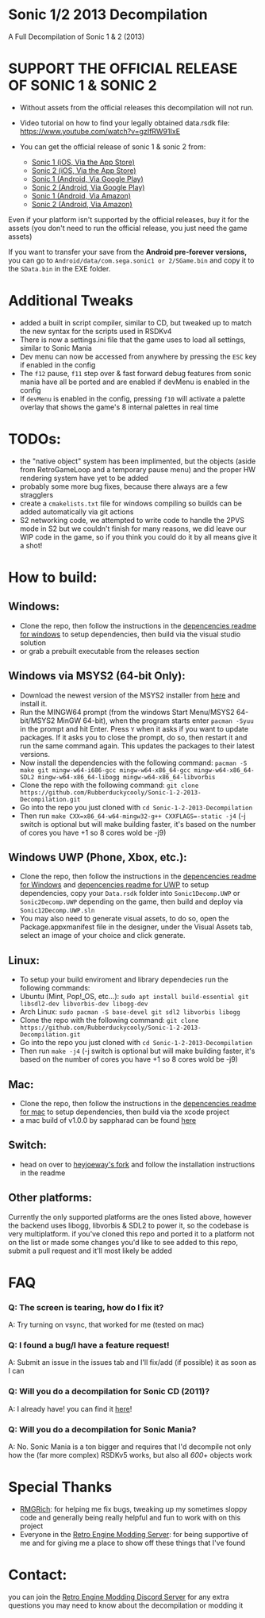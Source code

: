 # Sonic 1/2 2013 Decompilation
A Full Decompilation of Sonic 1 & 2 (2013)

# **SUPPORT THE OFFICIAL RELEASE OF SONIC 1 & SONIC 2**
+ Without assets from the official releases this decompilation will not run.
+ Video tutorial on how to find your legally obtained data.rsdk file: https://www.youtube.com/watch?v=gzIfRW91IxE

+ You can get the official release of sonic 1 & sonic 2 from:
  * [Sonic 1 (iOS, Via the App Store)](https://apps.apple.com/au/app/sonic-the-hedgehog-classic/id316050001)
  * [Sonic 2 (iOS, Via the App Store)](https://apps.apple.com/au/app/sonic-the-hedgehog-2-classic/id347415188)
  * [Sonic 1 (Android, Via Google Play)](https://play.google.com/store/apps/details?id=com.sega.sonic1px&hl=en_AU&gl=US)
  * [Sonic 2 (Android, Via Google Play)](https://play.google.com/store/apps/details?id=com.sega.sonic2.runner&hl=en_AU&gl=US)
  * [Sonic 1 (Android, Via Amazon)](https://www.amazon.com.au/Sega-of-America-Sonic-Hedgehog/dp/B00D74DVKM)
  * [Sonic 2 (Android, Via Amazon)](https://www.amazon.com.au/Sega-of-America-Sonic-Hedgehog/dp/B00HAPRVWS)

Even if your platform isn't supported by the official releases, buy it for the assets (you don't need to run the official release, you just need the game assets)

If you want to transfer your save from the **Android pre-forever versions,** you can go to `Android/data/com.sega.sonic1 or 2/SGame.bin` and copy it to the `SData.bin` in the EXE folder.

# Additional Tweaks
* added a built in script compiler, similar to CD, but tweaked up to match the new syntax for the scripts used in RSDKv4
* There is now a settings.ini file that the game uses to load all settings, similar to Sonic Mania
* Dev menu can now be accessed from anywhere by pressing the `ESC` key if enabled in the config
* The `f12` pause, `f11` step over & fast forward debug features from sonic mania have all be ported and are enabled if devMenu is enabled in the config
* If `devMenu` is enabled in the config, pressing `f10` will activate a palette overlay that shows the game's 8 internal palettes in real time

# TODOs:
* the "native object" system has been implimented, but the objects (aside from RetroGameLoop and a temporary pause menu) and the proper HW rendering system have yet to be added
* probably some more bug fixes, because there always are a few stragglers
* create a `cmakelists.txt` file for windows compiling so builds can be added automatically via git actions
* S2 networking code, we attempted to write code to handle the 2PVS mode in S2 but we couldn't finish for many reasons, we did leave our WIP code in the game, so if you think you could do it by all means give it a shot!

# How to build:
## Windows:
* Clone the repo, then follow the instructions in the [depencencies readme for windows](./dependencies/windows/dependencies.txt) to setup dependencies, then build via the visual studio solution
* or grab a prebuilt executable from the releases section

## Windows via MSYS2 (64-bit Only):

* Download the newest version of the MSYS2 installer from [here](https://www.msys2.org/) and install it.
* Run the MINGW64 prompt (from the windows Start Menu/MSYS2 64-bit/MSYS2 MinGW 64-bit), when the program starts enter `pacman -Syuu` in the prompt and hit Enter. Press `Y` when it asks if you want to update packages. If it asks you to close the prompt, do so, then restart it and run the same command again. This updates the packages to their latest versions.
* Now install the dependencies with the following command: `pacman -S make git mingw-w64-i686-gcc mingw-w64-x86_64-gcc mingw-w64-x86_64-SDL2 mingw-w64-x86_64-libogg mingw-w64-x86_64-libvorbis`
* Clone the repo with the following command: `git clone https://github.com/Rubberduckycooly/Sonic-1-2-2013-Decompilation.git`
* Go into the repo you just cloned with `cd Sonic-1-2-2013-Decompilation`
* Then run `make CXX=x86_64-w64-mingw32-g++ CXXFLAGS=-static -j4` (-j switch is optional but will make building faster, it's based on the number of cores you have +1 so 8 cores wold be -j9)

## Windows UWP (Phone, Xbox, etc.):
* Clone the repo, then follow the instructions in the [depencencies readme for Windows](./dependencies/windows/dependencies.txt) and [depencencies readme for UWP](./dependencies/windows-uwp/dependencies.txt) to setup dependencies, copy your `Data.rsdk` folder into `Sonic1Decomp.UWP` or `Sonic2Decomp.UWP` depending on the game, then build and deploy via `Sonic12Decomp.UWP.sln`
* You may also need to generate visual assets, to do so, open the Package.appxmanifest file in the designer, under the Visual Assets tab, select an image of your choice and click generate.

## Linux:
* To setup your build enviroment and library dependecies run the following commands:
* Ubuntu (Mint, Pop!_OS, etc...): `sudo apt install build-essential git libsdl2-dev libvorbis-dev libogg-dev`
* Arch Linux: `sudo pacman -S base-devel git sdl2 libvorbis libogg`
* Clone the repo with the following command: `git clone https://github.com/Rubberduckycooly/Sonic-1-2-2013-Decompilation.git`
* Go into the repo you just cloned with `cd Sonic-1-2-2013-Decompilation`
* Then run `make -j4` (-j switch is optional but will make building faster, it's based on the number of cores you have +1 so 8 cores wold be -j9)

## Mac:
* Clone the repo, then follow the instructions in the [depencencies readme for mac](./dependencies/mac/dependencies.txt) to setup dependencies, then build via the xcode project
* a mac build of v1.0.0 by sappharad can be found [here](https://github.com/Sappharad/Sonic-1-2-2013-Decompilation/releases/tag/1.0.0mac)

## Switch:
* head on over to [heyjoeway's fork](https://github.com/heyjoeway/Sonic-1-2-2013-Decompilation) and follow the installation instructions in the readme

## Other platforms:
Currently the only supported platforms are the ones listed above, however the backend uses libogg, libvorbis & SDL2 to power it, so the codebase is very multiplatform.
if you've cloned this repo and ported it to a platform not on the list or made some changes you'd like to see added to this repo, submit a pull request and it'll most likely be added

# FAQ
### Q: The screen is tearing, how do I fix it?
A: Try turning on vsync, that worked for me (tested on mac)

### Q: I found a bug/I have a feature request!
A: Submit an issue in the issues tab and I'll fix/add (if possible) it as soon as I can

### Q: Will you do a decompilation for Sonic CD (2011)?
A: I already have! you can find it [here](https://github.com/Rubberduckycooly/Sonic-CD-11-Decompilation)!

### Q: Will you do a decompilation for Sonic Mania?
A: No. Sonic Mania is a ton bigger and requires that I'd decompile not only how the (far more complex) RSDKv5 works, but also all _600_+ objects work

# Special Thanks
* [RMGRich](https://github.com/MGRich): for helping me fix bugs, tweaking up my sometimes sloppy code and generally being really helpful and fun to work with on this project
* Everyone in the [Retro Engine Modding Server](https://dc.railgun.works/retroengine): for being supportive of me and for giving me a place to show off these things that I've found

# Contact:
you can join the [Retro Engine Modding Discord Server](https://dc.railgun.works/retroengine) for any extra questions you may need to know about the decompilation or modding it
